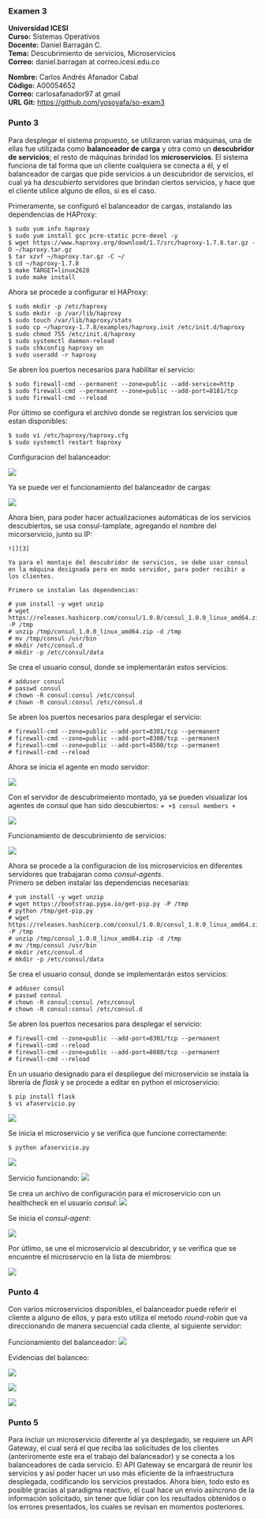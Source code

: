 ### Examen 3
**Universidad ICESI**  
**Curso:** Sistemas Operativos  
**Docente:** Daniel Barragán C.  
**Tema:** Descubrimiento de servicios, Microservicios  
**Correo:** daniel.barragan at correo.icesi.edu.co  

**Nombre:** Carlos Andrés Afanador Cabal  
**Código:** A00054652  
**Correo:** carlosafanador97 at gmail  
**URL Git:** https://github.com/yosoyafa/so-exam3  


### Punto 3   

Para desplegar el sistema propuesto, se utilizaron varias máquinas, una de ellas fue utilizada como **balanceador de carga** y otra como un **descubridor de servicios**; el resto de máquinas brindad los **microservicios**. El sistema funciona de tal forma que un cliente cualquiera se conecta a él, y el balanceador de cargas que pide servicios a un descubridor de servicios, el cual ya ha *descubierto* servidores que brindan ciertos servicios, y hace que el cliente utilice alguno de ellos, si es el caso.  
   
   Primeramente, se configuró el balanceador de cargas, instalando las dependencias de HAProxy:
   ```
$ sudo yum info haproxy
$ sudo yum install gcc pcre-static pcre-devel -y
$ wget https://www.haproxy.org/download/1.7/src/haproxy-1.7.8.tar.gz -O ~/haproxy.tar.gz
$ tar xzvf ~/haproxy.tar.gz -C ~/
$ cd ~/haproxy-1.7.8
$ make TARGET=linux2628
$ sudo make install
```

  Ahora se procede a configurar el HAProxy:  
  
  ```
  $ sudo mkdir -p /etc/haproxy
$ sudo mkdir -p /var/lib/haproxy 
$ sudo touch /var/lib/haproxy/stats
$ sudo cp ~/haproxy-1.7.8/examples/haproxy.init /etc/init.d/haproxy
$ sudo chmod 755 /etc/init.d/haproxy
$ sudo systemctl daemon-reload
$ sudo chkconfig haproxy on
$ sudo useradd -r haproxy
```

Se abren los puertos necesarios para habilitar el servicio:

```
$ sudo firewall-cmd --permanent --zone=public --add-service=http
$ sudo firewall-cmd --permanent --zone=public --add-port=8181/tcp
$ sudo firewall-cmd --reload
```

Por último se configura el archivo donde se registran los servicios que estan disponibles:

```
$ sudo vi /etc/haproxy/haproxy.cfg
$ sudo systemctl restart haproxy
``` 

Configuracion del balanceador:

  ![][1]

Ya se puede ver el funcionamiento del balanceador de cargas:

  ![][2]
  
  Ahora bien, para poder hacer actualizaciones automáticas de los servicios descubiertos, se usa consul-tamplate, agregando el nombre del micorservicio, junto su IP:
  
    ![][3]
    
    Ya para el montaje del descubridor de servicios, se debe usar consul en la máquina designada pero en modo servidor, para poder recibir a los clientes.
    
    Primero se instalan las dependencias:
    
```
# yum install -y wget unzip
# wget https://releases.hashicorp.com/consul/1.0.0/consul_1.0.0_linux_amd64.zip -P /tmp
# unzip /tmp/consul_1.0.0_linux_amd64.zip -d /tmp
# mv /tmp/consul /usr/bin
# mkdir /etc/consul.d
# mkdir -p /etc/consul/data
```

Se crea el usuario consul, donde se implementarán estos servicios:

```
# adduser consul
# passwd consul
# chown -R consul:consul /etc/consul
# chown -R consul:consul /etc/consul.d
```

Se abren los puertos necesarios para desplegar el servicio:
```
# firewall-cmd --zone=public --add-port=8301/tcp --permanent
# firewall-cmd --zone=public --add-port=8300/tcp --permanent
# firewall-cmd --zone=public --add-port=8500/tcp --permanent
# firewall-cmd --reload
```

Ahora se inicia el agente en modo servidor:
    
 ![][4]  
      
Con el servidor de descubrimeiento montado, ya se pueden visualizar los agentes de consul que han sido descubiertos:
+```
+$ consul members
+```  
        
![][5]
        
Funcionamiento de descubrimiento de servicios:
      
![][6]

Ahora se procede a la configuracion de los microservicios en diferentes servidores que trabajaran como *consul-agents*.  
Primero se deben instalar las dependencias necesarias:
```
# yum install -y wget unzip
# wget https://bootstrap.pypa.io/get-pip.py -P /tmp
# python /tmp/get-pip.py
# wget https://releases.hashicorp.com/consul/1.0.0/consul_1.0.0_linux_amd64.zip -P /tmp
# unzip /tmp/consul_1.0.0_linux_amd64.zip -d /tmp
# mv /tmp/consul /usr/bin
# mkdir /etc/consul.d
# mkdir -p /etc/consul/data
```
Se crea el usuario consul, donde se implementarán estos servicios:
```
# adduser consul
# passwd consul
# chown -R consul:consul /etc/consul
# chown -R consul:consul /etc/consul.d
```

Se abren los puertos necesarios para desplegar el servicio:
```
# firewall-cmd --zone=public --add-port=8301/tcp --permanent
# firewall-cmd --reload
# firewall-cmd --zone=public --add-port=8080/tcp --permanent
# firewall-cmd --reload
```
En un usuario designado para el despliegue del microservicio se instala la librería de *flask* y se procede a editar en python el microservicio:
```
$ pip install flask
$ vi afaservicio.py
```
![][7]

Se inicia el microservicio y se verifica que funcione correctamente:
```
$ python afaservicio.py
```
![][8]

Servicio funcionando:
![][9]

Se crea un archivo de configuración para el microservicio con un healthcheck en el usuario *consul*:
![][10]

Se inicia el *consul-agent*:

![][11]

Por útlimo, se une el microservicio al descubridor, y se verifica que se encuentre el microservcio en la lista de miembros:

![][12]


### Punto 4  

Con varios microservicios disponibles, el balanceador puede referir el cliente a alguno de ellos, y para esto utiliza el metodo *round-robin* que va direccionando de manera secuencial cada cliente, al siguiente servidor:

Funcionamiento del balanceador: 
![][13]

Evidencias del balanceo:

![][14]

![][15]

![][16]


### Punto 5

Para incluir un microservicio diferente al ya desplegado, se requiere un API Gateway, el cual será el que reciba las solicitudes de los clientes (anteriromente este era el trabajo del balanceador) y se conecta a los balanceadores de cada servicio. El API Gateway se encargará de reunir los servicios y así poder hacer un uso más eficiente de la infraestructura desplegada, codificando los servicios prestados. Ahora bien, todo esto es posible gracias al paradigma reactivo, el cual hace un envio asíncrono de la información solicitado, sin tener que lidiar con los resultados obtenidos o los errores presentados, los cuales se revisan en momentos posteriores.

        
[1]: images/configuracionBalanceador.png
[2]: images/BalanceadorCorriendo.png
[3]: images/configuracionConsulTemplates.png
[4]: images/consul_agent_server.PNG
[5]: images/consul_members.PNG
[6]: images/consul_logs.PNG	
[7]: images/py.png
[8]: images/gets.png
[9]: images/afaservicio.png
[10]: images/json.png
[11]: images/consulagent.png
[12]: images/afaConsulMembers.png
[13]: images/DemostracionFuncionBalanceador.png
[14]: images/b1.png
[15]: images/b2.png
[16]: images/b3.png 
  
